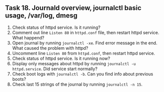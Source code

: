 ## Task 18. Journald overview, journalctl basic usage, /var/log, dmesg

1. Check status of httpd service. Is it running?
2. Comment out line `Listen 80` in `httpd.conf` file, then restart httpd service. What happend?
3. Open journal by running `journalctl -xe`. Find error message in the end. What caused the problem with httpd? 
4. Uncomment line `Listen 80` from `httpd.conf`, then restart httpd service.
5. Check status of httpd service. Is it running now?
6. Display only messages about httpd by running `journalctl -u httpd.service`. Did service start normally?
7. Check boot logs with `journalctl -b`. Can you find info about previous boots?
8. Check last 15 strings of the journal by running `journalctl -n 15`. 
